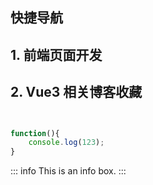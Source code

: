 ## 快捷导航
## 1. 前端页面开发

<item />
<script setup>
    import item from "../.vitepress/theme/components/navList/item.vue"
    import item1 from "../.vitepress/theme/components/navList/item1.vue"
</script>

## 2. Vue3 相关博客收藏

<item1 />

```js


function(){
    console.log(123);
}

```


::: info
This is an info box.
:::



<Comment :param1="Hello" :param2="123" :param3="true" />